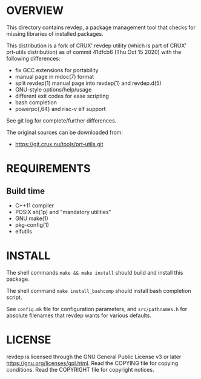 OVERVIEW
========

This directory contains revdep, a package management tool that checks for
missing libraries of installed packages.

This distribution is a fork of CRUX' revdep utility (which is part of CRUX'
prt-utils distribution) as of commit 41dfcb6 (Thu Oct 15 2020) with the
following differences:
  * fix GCC extensions for portability
  * manual page in mdoc(7) format
  * split revdep(1) manual page into revdep(1) and revdep.d(5)
  * GNU-style options/help/usage
  * different exit codes for ease scripting
  * bash completion
  * powerpc{,64} and risc-v elf support

See git log for complete/further differences.

The original sources can be downloaded from:
  * https://git.crux.nu/tools/prt-utils.git


REQUIREMENTS
============

Build time
----------
  * C++11 compiler
  * POSIX sh(1p) and "mandatory utilities"
  * GNU make(1)
  * pkg-config(1)
  * elfutils


INSTALL
=======

The shell commands `make && make install` should build and install this
package.

The shell command `make install_bashcomp` should install bash completion
script.

See `config.mk` file for configuration parameters, and `src/pathnames.h` for
absolute filenames that revdep wants for various defaults.


LICENSE
=======

revdep is licensed through the GNU General Public License v3 or later
<https://gnu.org/licenses/gpl.html>.
Read the COPYING file for copying conditions.
Read the COPYRIGHT file for copyright notices.
